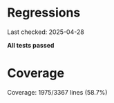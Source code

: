 # Regressions

Last checked: 2025-04-28

**All tests passed**
# Coverage

Coverage: 1975/3367 lines (58.7%)
